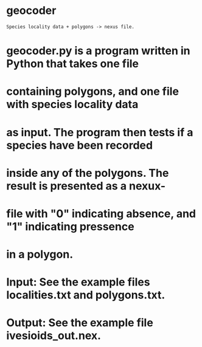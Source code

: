geocoder
========

	Species locality data + polygons -> nexus file.

#   geocoder.py is a program written in Python that takes one file
#   containing polygons, and one file with species locality data
#   as input. The program then tests if a species have been recorded
#   inside any of the polygons. The result is presented as a nexux-
#   file with "0" indicating absence, and "1" indicating pressence
#   in a polygon.
#
#   Input:  See the example files localities.txt and polygons.txt.
#   Output:	See the example file ivesioids_out.nex.
